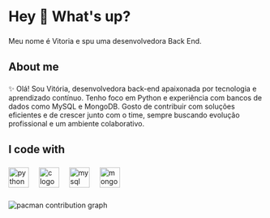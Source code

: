 <h1 align="left">Hey 👋 What's up?</h1>

###

<p align="left">Meu nome é Vitoria e spu uma desenvolvedora Back End.</p>

###

<h2 align="left">About me</h2>

###

<p align="left">✨ Olá! Sou Vitória, desenvolvedora back-end apaixonada por tecnologia e aprendizado contínuo. Tenho foco em Python e experiência com bancos de dados como MySQL e MongoDB. Gosto de contribuir com soluções eficientes e de crescer junto com o time, sempre buscando evolução profissional e um ambiente colaborativo.</p>

###

<h2 align="left">I code with</h2>

###

<div align="left">
  <img src="https://cdn.jsdelivr.net/gh/devicons/devicon/icons/python/python-original.svg" height="40" alt="python logo"  />
  <img width="12" />
  <img src="https://cdn.jsdelivr.net/gh/devicons/devicon/icons/c/c-original.svg" height="40" alt="c logo"  />
  <img width="12" />
  <img src="https://cdn.jsdelivr.net/gh/devicons/devicon/icons/mysql/mysql-original.svg" height="40" alt="mysql logo"  />
  <img width="12" />
  <img src="https://cdn.jsdelivr.net/gh/devicons/devicon/icons/mongodb/mongodb-original.svg" height="40" alt="mongodb logo"  />
</div>

###

<picture>
  <source media="(prefers-color-scheme: dark)" srcset="https://raw.githubusercontent.com/vitoria174/vitoria174/output/pacman-contribution-graph-dark.svg">
  <source media="(prefers-color-scheme: light)" srcset="https://raw.githubusercontent.com/vitoria174/vitoria174/output/pacman-contribution-graph.svg">
  <img alt="pacman contribution graph" src="https://raw.githubusercontent.com/vitoria174/vitoria174/output/pacman-contribution-graph.svg">
</picture>

###

